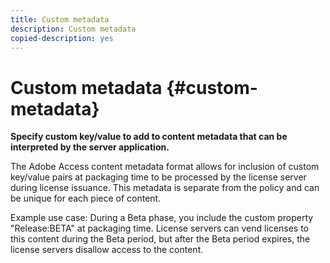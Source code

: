 ```yaml
---
title: Custom metadata
description: Custom metadata
copied-description: yes
---
```


# Custom metadata {#custom-metadata}

**Specify custom key/value to add to content metadata that can be interpreted by the server application.**

The Adobe Access content metadata format allows for inclusion of custom key/value pairs at packaging time to be processed by the license server during license issuance. This metadata is separate from the policy and can be unique for each piece of content.

Example use case: During a Beta phase, you include the custom property "Release:BETA" at packaging time. License servers can vend licenses to this content during the Beta period, but after the Beta period expires, the license servers disallow access to the content. 
